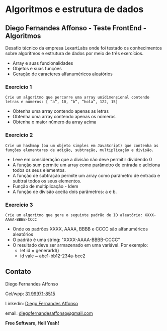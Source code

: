 # Algoritmos e estrutura de dados
## Diego Fernandes Affonso - Teste FrontEnd - Algoritmos

Desafio técnico da empresa LexartLabs onde foi testado os conhecimentos sobre algoritmos e estrutura de dados por meio de três exercícios.

- Array e suas funcionalidades
- Objetos e suas funções
- Geração de caracteres alfanuméricos aleatórios

### Exercício 1

    Crie um algoritmo que percorre uma array unidimensional contendo letras e números: [ “a”, 10, “b”, “hola”, 122, 15]

- Obtenha uma array contendo apenas as letras
- Obtenha uma array contendo apenas os números
- Obtenha o maior número da array acima

### Exercício 2

    Crie um hashmap (ou um objeto simples em JavaScript) que contenha as funções elementares de adição, subtração, multiplicação e divisão.

- Leve em consideração que a divisão não deve permitir dividendo 0
- A função sum permite um array como parâmetro de entrada e adiciona todos os seus elementos.
- A função de subtração permite um array como parâmetro de entrada e subtrai todos os seus elementos.
- Função de multiplicação - Idem
- A função de divisão aceita dois parâmetros: a e b.

### Exercício 3

    Crie um algoritmo que gere o seguinte padrão de ID aleatório: XXXX-AAAA-BBBB-CCCC

- Onde os padrões XXXX, AAAA, BBBB e CCCC são alfanuméricos aleatórios
- O padrão é uma string: "XXXX-AAAA-BBBB-CCCC"
- O resultado deve ser armazenado em uma variável. Por exemplo:
   - let id = generarId()
   - id vale ~ abc1-bb12-234a-bcc2

## Contato

Diego Fernandes Affonso

Cel/wpp: [31 99971-8515](https://wa.me/5531999718515)

Linkedin: [Diego Fernandes Affonso](https://www.linkedin.com/in/diegofernandesaffonso/)

email: diegofernandesaffonso@gmail.com

**Free Software, Hell Yeah!**

[//]: # (These are reference links used in the body of this note and get stripped out when the markdown processor does its job. There is no need to format nicely because it shouldn't be seen. Thanks SO - http://stackoverflow.com/questions/4823468/store-comments-in-markdown-syntax)

   [dill]: <https://github.com/joemccann/dillinger>
   [git-repo-url]: <https://github.com/joemccann/dillinger.git>
   [john gruber]: <http://daringfireball.net>
   [df1]: <http://daringfireball.net/projects/markdown/>
   [markdown-it]: <https://github.com/markdown-it/markdown-it>
   [Ace Editor]: <http://ace.ajax.org>
   [node.js]: <http://nodejs.org>
   [Twitter Bootstrap]: <http://twitter.github.com/bootstrap/>
   [jQuery]: <http://jquery.com>
   [@tjholowaychuk]: <http://twitter.com/tjholowaychuk>
   [express]: <http://expressjs.com>
   [AngularJS]: <http://angularjs.org>
   [Gulp]: <http://gulpjs.com>

   [PlDb]: <https://github.com/joemccann/dillinger/tree/master/plugins/dropbox/README.md>
   [PlGh]: <https://github.com/joemccann/dillinger/tree/master/plugins/github/README.md>
   [PlGd]: <https://github.com/joemccann/dillinger/tree/master/plugins/googledrive/README.md>
   [PlOd]: <https://github.com/joemccann/dillinger/tree/master/plugins/onedrive/README.md>
   [PlMe]: <https://github.com/joemccann/dillinger/tree/master/plugins/medium/README.md>
   [PlGa]: <https://github.com/RahulHP/dillinger/blob/master/plugins/googleanalytics/README.md>

